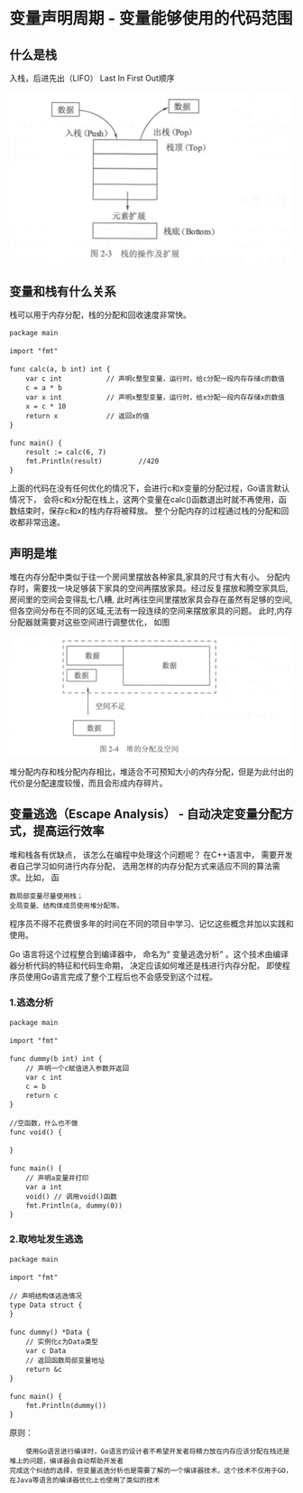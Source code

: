 # 变量声明周期 - 变量能够使用的代码范围

## 什么是栈

入栈，后进先出（LIFO） Last In First Out顺序

![](../../_static/go_stack0001.png)

## 变量和栈有什么关系

栈可以用于内存分配，栈的分配和回收速度非常快。

``` 
package main

import "fmt"

func calc(a, b int) int {
	var c int			// 声明c整型变量，运行时，给c分配一段内存存储c的数值
	c = a * b
	var x int			// 声明x整型变量，运行时，给x分配一段内存存储x的数值
	x = c * 10
	return x			// 返回x的值
}

func main() {
	result := calc(6, 7)
	fmt.Println(result)			//420
}

```
上面的代码在没有任何优化的情况下，会进行c和x变量的分配过程，Go语言默认情况下，
会将c和x分配在栈上，这两个变量在calc()函数退出时就不再使用，函数结束时，保存c和x的栈内存将被释放。
整个分配内存的过程通过栈的分配和回收都非常迅速。


## 声明是堆
堆在内存分配中类似于往一个房间里摆放各种家具,家具的尺寸有大有小。
分配内存时，需要找一块足够装下家具的空间再摆放家具。经过反复摆放和腾空家具后,房间里的空间会变得乱七八糟,
此时再往空间里摆放家具会存在虽然有足够的空间,但各空间分布在不同的区域,无法有一段连续的空间来摆放家具的问题。
此时,内存分配器就需要对这些空间进行调整优化， 
如图

![](../../_static/go_dui0001.png)

堆分配内存和栈分配内存相比，堆适合不可预知大小的内存分配，但是为此付出的代价是分配速度较慢，而且会形成内存碎片。


## 变量逃逸（Escape Analysis） - 自动决定变量分配方式，提高运行效率

堆和栈各有优缺点， 该怎么在编程中处理这个问题呢？ 在C++语言中， 需要开发者自己学习如何进行内存分配， 选用怎样的内存分配方式来适应不同的算法需求。比如， 函
```
数局部变量尽量使用栈； 
全局变量、结构体成员使用堆分配等。
```

程序员不得不花费很多年的时间在不同的项目中学习、记忆这些概念并加以实践和使用。

Go 语言将这个过程整合到编译器中， 命名为“ 变量逃逸分析” 。这个技术由编译器分析代码的特征和代码生命期， 决定应该如何堆还是栈进行内存分配，
即使程序员使用Go语言完成了整个工程后也不会感受到这个过程。

### 1.逃逸分析

``` 
package main

import "fmt"

func dummy(b int) int {
	// 声明一个c赋值进入参数并返回
	var c int
	c = b
	return c
}

//空函数，什么也不做
func void() {

}

func main() {
	// 声明a变量并打印
	var a int
	void() // 调用void()函数
	fmt.Println(a, dummy(0))
}

```

### 2.取地址发生逃逸
``` 
package main

import "fmt"

// 声明结构体逃逸情况
type Data struct {
}

func dummy() *Data {
	// 实例化c为Data类型
	var c Data
	// 返回函数局部变量地址
	return &c
}

func main() {
	fmt.Println(dummy())
}

```

原则：

```
	使用Go语言进行编译时，Go语言的设计者不希望开发者将精力放在内存应该分配在栈还是堆上的问题，编译器会自动帮助开发者
完成这个纠结的选择，但变量逃逸分析也是需要了解的一个编译器技术，这个技术不仅用于GO，在Java等语言的编译器优化上也使用了类似的技术
```


